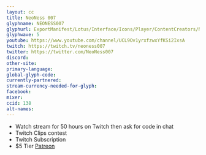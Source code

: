 ```yaml
---
layout: cc
title: NeoNess 007
glyphname: NEONESS007
glyphurl: ExportManifest/Lotus/Interface/Icons/Player/ContentCreators/NeoNess.png
glyphwave: 5
youtube: https://www.youtube.com/channel/UCL9Ov1yrxfzwxYfKSi2IxsA
twitch: https://twitch.tv/neoness007
twitter: https://twitter.com/NeoNess007
discord:
other-site:
primary-language:
global-glyph-code:
currently-partnered:
stream-currency-needed-for-glyph:
facebook:
mixer:
ccid: 138
alt-names:
---
```

* Watch stream for 50 hours on Twitch then ask for code in chat
* Twitch Clips contest
* Twitch Subscription
* $5 Tier [Patreon](https://www.patreon.com/NeoNess007)
